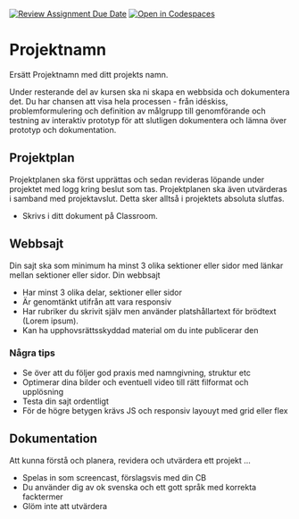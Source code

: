 [![Review Assignment Due Date](https://classroom.github.com/assets/deadline-readme-button-22041afd0340ce965d47ae6ef1cefeee28c7c493a6346c4f15d667ab976d596c.svg)](https://classroom.github.com/a/PF03C8Ca)
[![Open in Codespaces](https://classroom.github.com/assets/launch-codespace-2972f46106e565e64193e422d61a12cf1da4916b45550586e14ef0a7c637dd04.svg)](https://classroom.github.com/open-in-codespaces?assignment_repo_id=18889434)
# Projektnamn
Ersätt Projektnamn med ditt projekts namn. 

Under resterande del av kursen ska ni skapa en webbsida och dokumentera det. Du har chansen att visa hela processen - från idéskiss, problemformulering och definition av målgrupp till genomförande och testning av interaktiv prototyp för att slutligen dokumentera och lämna över prototyp och dokumentation. 

## Projektplan
Projektplanen ska först upprättas och sedan revideras löpande under projektet med logg kring beslut som tas. Projektplanen ska även utvärderas i samband med projektavslut. Detta sker alltså i projektets absoluta slutfas. 

- Skrivs i ditt dokument på Classroom. 

## Webbsajt
Din sajt ska som minimum ha minst 3 olika sektioner eller sidor med länkar mellan sektioner eller sidor. Din webbsajt

- Har minst 3 olika delar, sektioner eller sidor
- Är genomtänkt utifrån att vara responsiv
- Har rubriker du skrivit själv men använder platshållartext för brödtext (Lorem ipsum). 
- Kan ha upphovsrättsskyddad material om du inte publicerar den

### Några tips
- Se över att du följer god praxis med namngivning, struktur etc
- Optimerar dina bilder och eventuell video till rätt filformat och upplösning
- Testa din sajt ordentligt
- För de högre betygen krävs JS och responsiv layouyt med grid eller flex

## Dokumentation
Att kunna förstå och planera, revidera och utvärdera ett projekt …

- Spelas in som screencast, förslagsvis med din CB
- Du använder dig av ok svenska och ett gott språk med korrekta facktermer
- Glöm inte att utvärdera
